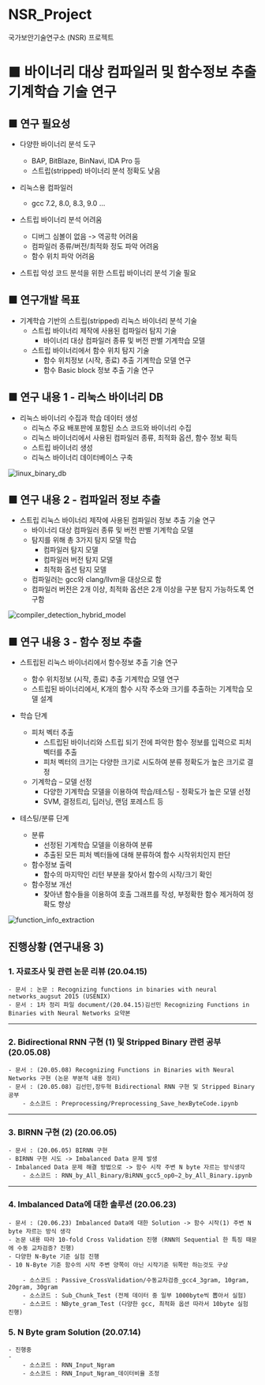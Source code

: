 # NSR_Project
국가보안기술연구소 (NSR) 프로젝트

# ■ 바이너리 대상 컴파일러 및 함수정보 추출 기계학습 기술 연구

## ■ 연구 필요성
- 다양한 바이너리 분석 도구
  - BAP, BitBlaze, BinNavi, IDA Pro 등
  - 스트립(stripped) 바이너리 분석 정확도 낮음

- 리눅스용 컴파일러
  - gcc 7.2, 8.0, 8.3, 9.0 …

- 스트립 바이너리 분석 어려움
  - 디버그 심볼이 없음 -> 역공학 어려움
  - 컴파일러 종류/버전/최적화 정도 파악 어려움
  - 함수 위치 파악 어려움

- 스트립 악성 코드 분석을 위한 스트립 바이너리 분석 기술 필요

## ■ 연구개발 목표
- 기계학습 기반의 스트립(stripped) 리눅스 바이너리 분석 기술
  - 스트립 바이너리 제작에 사용된 컴파일러 탐지 기술
    - 바이너리 대상 컴파일러 종류 및 버전 판별 기계학습 모델
  - 스트립 바이너리에서 함수 위치 탐지 기술
    - 함수 위치정보 (시작, 종료) 추출 기계학습 모델 연구
    - 함수 Basic block 정보 추출 기술 연구

## ■ 연구 내용 1 - 리눅스 바이너리 DB
- 리눅스 바이너리 수집과 학습 데이터 생성
  - 리눅스 주요 배포판에 포함된 소스 코드와 바이너리 수집
  - 리눅스 바이너리에서 사용된 컴파일러 종류, 최적화 옵션, 함수 정보 획득 
  - 스트립 바이너리 생성
  - 리눅스 바이너리 데이터베이스 구축

![linux_binary_db](readme_img/linux_binary_db.png')

## ■ 연구 내용 2 - 컴파일러 정보 추출
- 스트립 리눅스 바이너리 제작에 사용된 컴파일러 정보 추출 기술 연구
  - 바이너리 대상 컴파일러 종류 및 버전 판별 기계학습 모델
  - 탐지를 위해 총 3가지 탐지 모델 학습
    - 컴파일러 탐지 모델
    - 컴파일러 버전 탐지 모델
    - 최적화 옵션 탐지 모델
  - 컴파일러는 gcc와 clang/llvm을 대상으로 함
  - 컴파일러 버전은 2개 이상, 최적화 옵션은 2개 이상을 구분 탐지 가능하도록 연구함 

![compiler_detection_hybrid_model](readme_img/compiler_detection_hybrid_model.png')

## ■ 연구 내용 3 - 함수 정보 추출
- 스트립된 리눅스 바이너리에서 함수정보 추출 기술 연구
  - 함수 위치정보 (시작, 종료) 추출 기계학습 모델 연구
  - 스트립된 바이너리에서, K개의 함수 시작 주소와 크기를 추출하는 기계학습 모델 설계
  
- 학습 단계
  - 피처 벡터 추출
    - 스트립된 바이너리와 스트립 되기 전에 파악한 함수 정보를 입력으로 피처 벡터를 추출
    - 피처 벡터의 크기는 다양한 크기로 시도하여 분류 정확도가 높은 크기로 결정
  - 기계학습 – 모델 선정
    - 다양한 기계학습 모델을 이용하여 학습/테스팅 - 정확도가 높은 모델 선정
    - SVM, 결정트리, 딥러닝, 랜덤 포레스트 등
   
- 테스팅/분류 단계
  - 분류
    - 선정된 기계학습 모델을 이용하여 분류
    - 추출된 모든 피처 벡터들에 대해 분류하여 함수 시작위치인지 판단
  - 함수정보 출력
    - 함수의 마지막인 리턴 부분을 찾아서 함수의 시작/크기 확인
  - 함수정보 개선
    - 찾아낸 함수들을 이용하여 호출 그래프를 작성, 부정확한 함수 제거하여 정확도 향상
    
![function_info_extraction](readme_img/function_info_extraction.png')

## 진행상황 (연구내용 3)

### 1. 자료조사 및 관련 논문 리뷰 (20.04.15) 
    - 문서 : 논문 : Recognizing functions in binaries with neural networks_augsut 2015 (USENIX)
    - 문서 : 1차 정리 파일 document/(20.04.15)김선민 Recognizing Functions in Binaries with Neural Networks 요약본

<hr>

### 2. Bidirectional RNN 구현 (1) 및 Stripped Binary 관련 공부 (20.05.08)
    - 문서 : (20.05.08) Recognizing Functions in Binaries with Neural Networks 구현 (논문 부분적 내용 정리)
    - 문서 : (20.05.08) 김선민,장두혁 Bidirectional RNN 구현 및 Stripped Binary 공부
        - 소스코드 : Preprocessing/Preprocessing_Save_hexByteCode.ipynb

<hr>

### 3. BIRNN 구현 (2)  (20.06.05)
    - 문서 : (20.06.05) BIRNN 구현
    - BIRNN 구현 시도 -> Imbalanced Data 문제 발생
    - Imbalanced Data 문제 해결 방법으로 -> 함수 시작 주변 N byte 자르는 방식생각 
        - 소스코드 : RNN_by_All_Binary/BiRNN_gcc5_op0~2_by_All_Binary.ipynb

<hr> 

### 4. Imbalanced Data에 대한 솔루션 (20.06.23)
    - 문서 : (20.06.23) Imbalanced Data에 대한 Solution -> 함수 시작(1) 주변 N byte 자르는 방식 생각
    - 논문 내용 따라 10-fold Cross Validation 진행 (RNN의 Sequential 한 특징 때문에 수동 교차검증? 진행)
    - 다양한 N-Byte 기준 실험 진행
    - 10 N-Byte 기준 함수의 시작 주변 양쪽이 아닌 시작기준 뒤쪽만 하는것도 구상

        - 소스코드 : Passive_CrossValidation/수동교차검증_gcc4_3gram, 10gram, 20gram, 30gram
        - 소스코드 : Sub_Chunk_Test (전체 데이터 중 일부 1000byte씩 뽑아서 실험)
        - 소스코드 : NByte_gram_Test (다양한 gcc, 최적화 옵션 따라서 10byte 실험 진행)

### 5. N Byte gram Solution (20.07.14)
    - 진행중
    - 
        - 소스코드 : RNN_Input_Ngram
        - 소스코드 : RNN_Input_Ngram_데이터비율 조정
